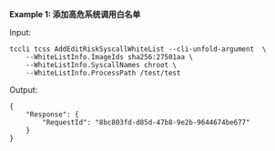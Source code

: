 **Example 1: 添加高危系统调用白名单**



Input: 

```
tccli tcss AddEditRiskSyscallWhiteList --cli-unfold-argument  \
    --WhiteListInfo.ImageIds sha256:27501aa \
    --WhiteListInfo.SyscallNames chroot \
    --WhiteListInfo.ProcessPath /test/test
```

Output: 
```
{
    "Response": {
        "RequestId": "8bc803fd-d85d-47b8-9e2b-9644674be677"
    }
}
```

